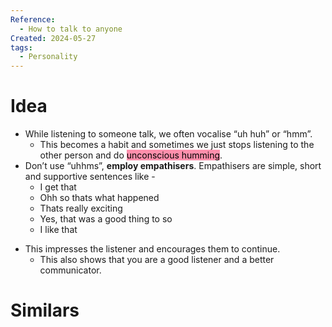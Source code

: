 ```yaml
---
Reference:
  - How to talk to anyone
Created: 2024-05-27
tags:
  - Personality
---
```

# Idea

* While listening to someone talk, we often vocalise “uh huh” or “hmm”. 
	* This becomes a habit and sometimes we just stops listening to the other person and do <mark style="background: #FF5582A6;">unconscious humming</mark>.
* Don’t use “uhhms”, **employ empathisers**. Empathisers are simple, short and supportive sentences like -
	- I get that
	- Ohh so thats what happened
	- Thats really exciting
	- Yes, that was a good thing to so
	- I like that
- This impresses the listener and encourages them to continue. 
	- This also shows that you are a good listener and a better communicator.

# Similars

